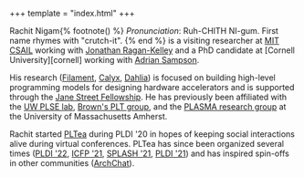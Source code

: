 +++
template = "index.html"
+++

Rachit Nigam{% footnote() %}
*Pronunciation*: Ruh-CHITH NI-gum. First name rhymes with "crutch-it".
{% end %}
is a visiting researcher at [MIT CSAIL][csail] working with [Jonathan Ragan-Kelley][jrk] and a PhD candidate at [Cornell University][cornell] working with [Adrian Sampson][adrian].


His research ([Filament][], [Calyx][], [Dahlia][]) is focused on building high-level programming models for designing hardware accelerators and is supported through the [Jane Street Fellowship][js-fellow].
He has previously been affiliated with the [UW PLSE lab][plse], [Brown's PLT group][brown-plt], and the [PLASMA research group][plasma] at the University of Massachusetts Amherst.

Rachit started [PLTea](https://pltea.github.io/) during PLDI '20 in hopes of keeping social interactions alive during virtual conferences. PLTea has since been organized several times ([PLDI '22][plt-pldi22], [ICFP '21][plt-icfp21], [SPLASH '21][plt-oopsla21], [PLDI '21][plt-pldi21]) and has inspired spin-offs in other communities ([ArchChat][]).

[capra]: https://capra.cs.cornell.edu/
[adrian]: https://www.cs.cornell.edu/~asampson/
[plasma]: https://plasma-umass.org/
[arjun]: https://ccs.neu.edu/~arjunguha/main/home/
[pl-cornell]: http://pl.cs.cornell.edu
[dahlia]: https://capra.cs.cornell.edu/dahlia
[calyx]: https://calyxir.org
[plt-icfp21]: https://icfp21.sigplan.org/committee/icfp-2021-pltea-pltea-organization
[plt-oopsla21]: https://2021.splashcon.org/track/splash-2021-pltea
[plt-pldi21]: https://pldi21.sigplan.org/track/pldi-2021-community
[archchat]: https://www.sigarch.org/introducing-the-archchat-social-hour-connecting-computer-architects-everywhere/
[plt-pldi22]: https://pldi22.sigplan.org/track/pldi-2022-pldi#program
[plse]: https://uwplse.org/
[js-fellow]: https://www.janestreet.com/join-jane-street/programs-and-events/grf-profiles/
[csail]: https://www.csail.mit.edu/
[jrk]: https://people.csail.mit.edu/jrk/
[filament]: https://filamenthdl.com
[brown-plt]: https://cs.brown.edu/research/plt/